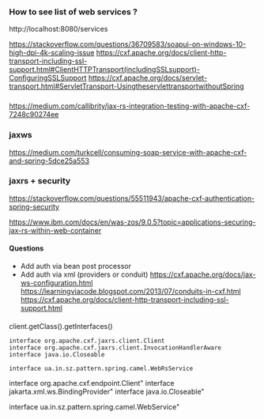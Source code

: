 ### How to see list of web services ?

http://localhost:8080/services

https://stackoverflow.com/questions/36709583/soapui-on-windows-10-high-dpi-4k-scaling-issue
https://cxf.apache.org/docs/client-http-transport-including-ssl-support.html#ClientHTTPTransport(includingSSLsupport)-ConfiguringSSLSupport
https://cxf.apache.org/docs/servlet-transport.html#ServletTransport-UsingtheservlettransportwithoutSpring

### 

https://medium.com/callibrity/jax-rs-integration-testing-with-apache-cxf-7248c90274ee

### jaxws
https://medium.com/turkcell/consuming-soap-service-with-apache-cxf-and-spring-5dce25a553

### jaxrs + security
https://stackoverflow.com/questions/55511943/apache-cxf-authentication-spring-security

https://www.ibm.com/docs/en/was-zos/9.0.5?topic=applications-securing-jax-rs-within-web-container

#### Questions

* Add auth via bean post processor
* Add auth via xml (providers or conduit)
  https://cxf.apache.org/docs/jax-ws-configuration.html
  https://learningviacode.blogspot.com/2013/07/conduits-in-cxf.html
  https://cxf.apache.org/docs/client-http-transport-including-ssl-support.html



####

client.getClass().getInterfaces()

    interface org.apache.cxf.jaxrs.client.Client
    interface org.apache.cxf.jaxrs.client.InvocationHandlerAware
    interface java.io.Closeable

    interface ua.in.sz.pattern.spring.camel.WebRsService

interface org.apache.cxf.endpoint.Client"
interface jakarta.xml.ws.BindingProvider"
interface java.io.Closeable"

interface ua.in.sz.pattern.spring.camel.WebService"

